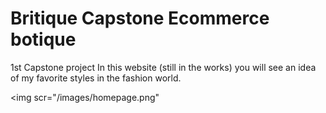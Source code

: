 # Britique Capstone Ecommerce botique

1st Capstone project
In this website (still in the works) you will see an idea of my favorite styles in the fashion world.

<p>

<img scr="/images/homepage.png"